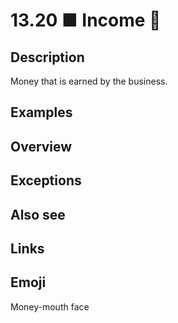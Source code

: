 # 13.20 ■ Income 🤑

## Description

Money that is earned by the business.

## Examples

## Overview

## Exceptions

## Also see


## Links

## Emoji

Money-mouth face
